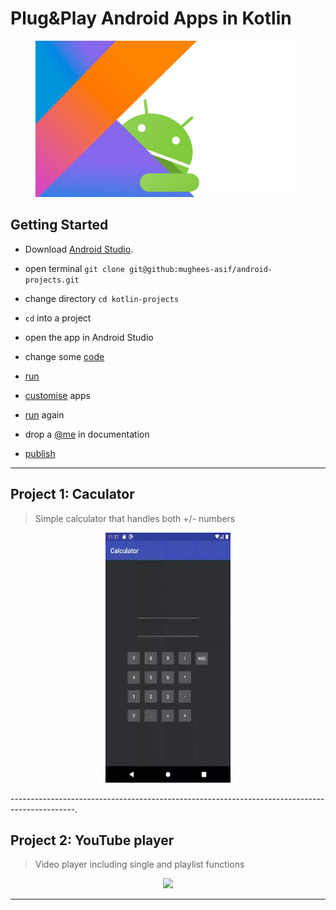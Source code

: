 # Plug&Play Android Apps in Kotlin

<p align="center">
  <img width="425" height="250" src="/media/header.png">
</p>

## Getting Started

* Download <a href="https://developer.android.com/studio">Android Studio</a>.   

* open terminal ```git clone git@github:mughees-asif/android-projects.git```

* change directory ```cd kotlin-projects``` 

* `cd` into a project 

* open the app in Android Studio

* change some <a href="https://kotlinlang.org/docs/reference/">code</a>

* <a href="https://developer.android.com/studio/run/emulator">run</a> 

* <a href="https://developer.android.com/design">customise</a> apps

* <a href="https://developer.android.com/studio/run/emulator">run</a> again

* drop a <a href="https://github.com/mughees-asif">@me</a> in documentation 

* <a href="https://firebase.google.com/docs/android/setup">publish</a>

----------------------------------------------------------------------------------------------

## Project 1: Caculator 

> Simple calculator that handles both +/- numbers

<p align="center">
  <img width="200" height="400" src="/media/calculator.gif">
</p>

----------------------------------------------------------------------------------------------.

## Project 2: YouTube player

> Video player including single and playlist functions

<p align="center">
  <img src="https://media.giphy.com/media/mCUYwCRYOQBHiMyPtt/giphy.gif">
</p>

----------------------------------------------------------------------------------------------
